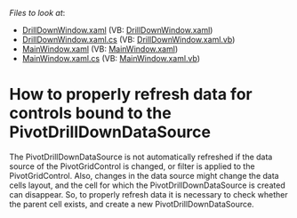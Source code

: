 <!-- default file list -->
*Files to look at*:

* [DrillDownWindow.xaml](./CS/Q292166/DrillDownWindow.xaml) (VB: [DrillDownWindow.xaml](./VB/Q292166/DrillDownWindow.xaml))
* [DrillDownWindow.xaml.cs](./CS/Q292166/DrillDownWindow.xaml.cs) (VB: [DrillDownWindow.xaml.vb](./VB/Q292166/DrillDownWindow.xaml.vb))
* [MainWindow.xaml](./CS/Q292166/MainWindow.xaml) (VB: [MainWindow.xaml](./VB/Q292166/MainWindow.xaml))
* [MainWindow.xaml.cs](./CS/Q292166/MainWindow.xaml.cs) (VB: [MainWindow.xaml.vb](./VB/Q292166/MainWindow.xaml.vb))
<!-- default file list end -->
# How to properly refresh data for controls bound to the PivotDrillDownDataSource


<p>The PivotDrillDownDataSource is not automatically refreshed if the data source of the PivotGridControl is changed, or filter is applied to the PivotGridControl. Also, changes in the data source might change the data cells layout, and the cell for which the PivotDrillDownDataSource is created can disappear. So, to properly refresh data it is necessary to check whether the parent cell exists, and create a new PivotDrillDownDataSource.</p>

<br/>



